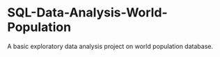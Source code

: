 # SQL-Data-Analysis-World-Population
A basic exploratory data analysis project on world population database.
